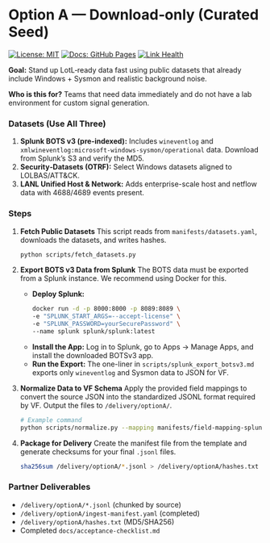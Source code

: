 # Option A — Download‑only (Curated Seed)
[![License: MIT](https://img.shields.io/badge/license-MIT-green.svg)](LICENSE.md)
[![Docs: GitHub Pages](https://img.shields.io/badge/docs-GitHub%20Pages-blue.svg)](https://<org>.github.io/<repo>/)
[![Link Health](https://img.shields.io/github/actions/workflow/status/VectorForgeAI/vectorforge-threat-telemetry/link-check.yml?branch=main&label=link%20health)](https://github.com/VectorForgeAI/vectorforge-threat-telemetry/actions/workflows/link-check.yml)

**Goal:** Stand up LotL‑ready data fast using public datasets that already include Windows + Sysmon and realistic background noise.

**Who is this for?** Teams that need data immediately and do not have a lab environment for custom signal generation.

### Datasets (Use All Three)

1.  **Splunk BOTS v3 (pre‑indexed):** Includes `wineventlog` and `xmlwineventlog:microsoft-windows-sysmon/operational` data. Download from Splunk’s S3 and verify the MD5.
2.  **Security‑Datasets (OTRF):** Select Windows datasets aligned to LOLBAS/ATT&CK.
3.  **LANL Unified Host & Network:** Adds enterprise-scale host and netflow data with 4688/4689 events present.

### Steps

1.  **Fetch Public Datasets**
    This script reads from `manifests/datasets.yaml`, downloads the datasets, and writes hashes.
    ```bash
    python scripts/fetch_datasets.py
    ```

2.  **Export BOTS v3 Data from Splunk**
    The BOTS data must be exported from a Splunk instance. We recommend using Docker for this.
    * **Deploy Splunk:**
        ```bash
        docker run -d -p 8000:8000 -p 8089:8089 \
        -e "SPLUNK_START_ARGS=--accept-license" \
        -e "SPLUNK_PASSWORD=yourSecurePassword" \
        --name splunk splunk/splunk:latest
        ```
    * **Install the App:** Log in to Splunk, go to Apps -> Manage Apps, and install the downloaded BOTSv3 app.
    * **Run the Export:** The one-liner in `scripts/splunk_export_botsv3.md` exports only `wineventlog` and Sysmon data to JSON for VF.

3.  **Normalize Data to VF Schema**
    Apply the provided field mappings to convert the source JSON into the standardized JSONL format required by VF. Output the files to `/delivery/optionA/`.
    ```bash
    # Example command
    python scripts/normalize.py --mapping manifests/field-mapping-splunk.yml --input botsv3.json --output /delivery/optionA/botsv3.jsonl
    ```

4.  **Package for Delivery**
    Create the manifest file from the template and generate checksums for your final `.jsonl` files.
    ```bash
    sha256sum /delivery/optionA/*.jsonl > /delivery/optionA/hashes.txt
    ```

### Partner Deliverables

* `/delivery/optionA/*.jsonl` (chunked by source)
* `/delivery/optionA/ingest-manifest.yaml` (completed)
* `/delivery/optionA/hashes.txt` (MD5/SHA256)
* Completed `docs/acceptance-checklist.md`

